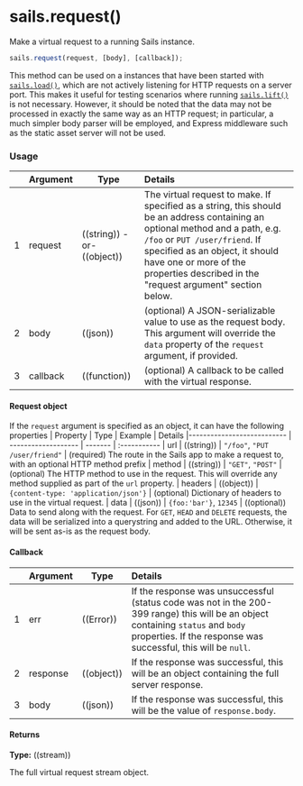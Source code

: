 # sails.request()

Make a virtual request to a running Sails instance.

```javascript
sails.request(request, [body], [callback]);
```

This method can be used on a instances that have been started with [`sails.load()`](), which are not actively listening for HTTP requests on a server port.  This makes it useful for testing scenarios where running [`sails.lift()`]() is not necessary.  However, it should be noted that the data may not be processed in exactly the same way as an HTTP request; in particular, a much simpler body parser will be employed, and Express middleware such as the static asset server will not be used.


### Usage

|   |       Argument             | Type                | Details
|---|--------------------------- | ------------------- |:-----------
| 1 |      request                | ((string)) -or- ((object))          | The virtual request to make.  If specified as a string, this should be an address containing an optional method and a path, e.g. `/foo` or `PUT /user/friend`.  If specified as an object, it should have one or more of the properties described in the "request argument" section below.
| 2 |      body                  | ((json)) | (optional) A JSON-serializable value to use as the request body.  This argument will override the `data` property of the `request` argument, if provided.
| 3 |      callback              | ((function)) | (optional) A callback to be called with the virtual response.

#### Request object

If the `request` argument is specified as an object, it can have the following properties
|       Property             | Type                | Example | Details
|--------------------------- | ------------------- | ------- | :-----------
| url                        | ((string))          | `"/foo"`, `"PUT /user/friend"`    | (required) The route in the Sails app to make a request to, with an optional HTTP method prefix
| method                     | ((string))          | `"GET"`, `"POST"`    | (optional) The HTTP method to use in the request.  This will override any method supplied as part of the `url` property.
| headers                    | ((object))          | `{content-type: 'application/json'}`    | (optional) Dictionary of headers to use in the virtual request.
| data                       | ((json))            | `{foo:'bar'}`, `12345` | ((optional)) Data to send along with the request.  For `GET`, `HEAD` and `DELETE` requests, the data will be serialized into a querystring and added to the URL.  Otherwise, it will be sent as-is as the request body.

#### Callback

|   |       Argument             | Type                | Details
|---|--------------------------- | ------------------- |:-----------
| 1 |       err                  | ((Error))           | If the response was unsuccessful (status code was not in the 200-399 range) this will be an object containing `status` and `body` properties.  If the response was successful, this will be `null`.
| 2 |       response             | ((object))          | If the response was successful, this will be an object containing the full server response.
| 3 |       body                 | ((json))            | If the response was successful, this will be the value of `response.body`.


#### Returns

**Type:** ((stream))

The full virtual request stream object.

<docmeta name="displayName" value="sails.request()">
